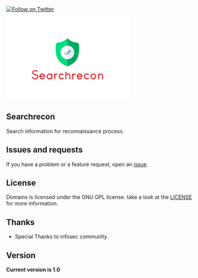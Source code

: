 [![Follow on Twitter](https://img.shields.io/twitter/follow/johandu0.svg?logo=twitter)](https://twitter.com/johandu0)


![Subdomains](images/searchrecon.png)

## Searchrecon

Search information for reconnaissance process.

## Issues and requests

If you have a problem or a feature request, open an [issue](https://github.com/johandu1997/Searchrecon/issues).

## License

Domains is licensed under the GNU GPL license. take a look at the [LICENSE](https://github.com/johandu1997/Searchrecon/blob/master/LICENSE) for more information.

## Thanks

* Special Thanks to infosec community.

## Version

**Current version is 1.0**
